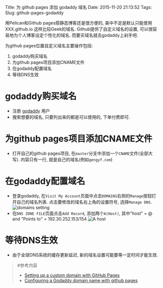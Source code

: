 Title: 为 github pages 添加 godaddy 域名
Date: 2015-11-20 21:13:52
Tags: 
Slug: github-pages-godaddy

用Pelican和Github pages搭静态博客还是很方便的, 美中不足是默认只能使用 XXX.github.io 这样比较Geek的域名. Github提供了自定义域名的设置, 可以很容易地为个人博客设定个性化的域名. 而要买域名就去godaddy上剁手吧.

为github pages位置自定义域名主要操作包括:

1. godaddy购买域名
1. 为github pages项目添加CNAME文件
1. 在godaddy配置域名
1. 等待DNS生效

<!-- PELICAN_END_SUMMARY -->

# godaddy购买域名

- 注册 [godaddy](https://www.godaddy.com/) 用户
- 搜索想要的域名, 只要列出来的都是可以使用的, 下单付费即可.

# 为github pages项目添加CNAME文件

- 打开自己的github pages项目, 在`master`分支中添加一个`CNAME`文件(全部大写). 内容只有一行, 就是自己的域名(例如`gengyf.com`)

# 在godaddy配置域名

- 登录godaddy, 在`Visit My Account`页面中点击`DOMAINS`右侧的`Manage`按钮打开自己的域名列表. 点击要修改的域名右上角的设置符号, 选择`Manage DNS`.
![domains setting]({filename}/images/godaddy-domains.jpg)
- 在`DNS ZONE FILE`页面点击`Add Record`, 添加两个`A(Host)`, 其中"host" = @ and "Points to" = 192.30.252.153/154
![A host]({filename}/images/godaddy-ahost.jpg)

# 等待DNS生效

- 由于全球DNS系统的缓存更新延迟, 新的域名设置可能要等一定时间才能生效.

>	#参考内容
>
>	- [Setting up a custom domain with GitHub Pages](https://help.github.com/articles/setting-up-a-custom-domain-with-github-pages/) 
>	- [Configuring a Godaddy domain name with github pages](http://andrewsturges.com/blog/jekyll/tutorial/2014/11/06/github-and-godaddy.html)